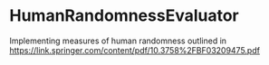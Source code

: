 # HumanRandomnessEvaluator
Implementing measures of human randomness outlined in https://link.springer.com/content/pdf/10.3758%2FBF03209475.pdf
